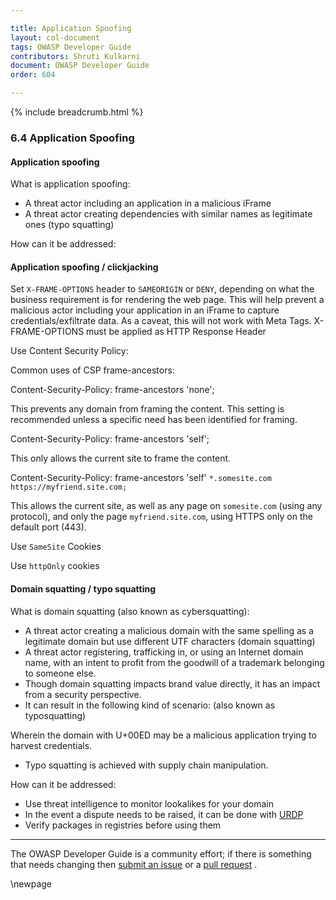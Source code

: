 ```yaml
---

title: Application Spoofing
layout: col-document
tags: OWASP Developer Guide
contributors: Shruti Kulkarni
document: OWASP Developer Guide
order: 604

---
```


{% include breadcrumb.html %}

### 6.4 Application Spoofing

#### Application spoofing

What is application spoofing:

* A threat actor including an application in a malicious iFrame
* A threat actor creating dependencies with similar names as legitimate ones (typo squatting)

How can it be addressed:

#### Application spoofing / clickjacking

Set `X-FRAME-OPTIONS` header to `SAMEORIGIN` or `DENY`, depending on what the business requirement is
for rendering the web page.
This will help prevent a malicious actor including your application in an iFrame to capture credentials/exfiltrate data.
As a caveat, this will not work with Meta Tags. X-FRAME-OPTIONS must be applied as HTTP Response Header

Use Content Security Policy:

Common uses of CSP frame-ancestors:

Content-Security-Policy: frame-ancestors 'none';

This prevents any domain from framing the content. This setting is recommended unless a specific need
has been identified for framing.

Content-Security-Policy: frame-ancestors 'self';

This only allows the current site to frame the content.

Content-Security-Policy: frame-ancestors 'self' `*.somesite.com https://myfriend.site.com;`

This allows the current site, as well as any page on `somesite.com` (using any protocol),
and only the page `myfriend.site.com`, using HTTPS only on the default port (443).

Use `SameSite` Cookies

Use `httpOnly` cookies

#### Domain squatting / typo squatting

What is domain squatting (also known as cybersquatting):

* A threat actor creating a malicious domain with the same spelling as a legitimate domain
    but use different UTF characters (domain squatting)
* A threat actor registering, trafficking in, or using an Internet domain name,
    with an intent to profit from the goodwill of a trademark belonging to someone else.
* Though domain squatting impacts brand value directly, it has an impact from a security perspective.
* It can result in the following kind of scenario: (also known as typosquatting)

Wherein the domain with U+00ED may be a malicious application trying to harvest credentials.

* Typo squatting is achieved with supply chain manipulation.

How can it be addressed:

* Use threat intelligence to monitor lookalikes for your domain
* In the event a dispute needs to be raised, it can be done with [URDP][urdp]
* Verify packages in registries before using them

----

The OWASP Developer Guide is a community effort; if there is something that needs changing
then [submit an issue][issue0604] or a [pull request][pr] .

[issue0604]: https://github.com/OWASP/www-project-developer-guide/issues/new?labels=enhancement&template=request.md&title=Update:%2006-secure-design/04-application-spoofing
[pr]: https://github.com/OWASP/www-project-developer-guide/pulls
[urdp]: https://www.icann.org/resources/pages/help/dndr/udrp-en

\newpage
